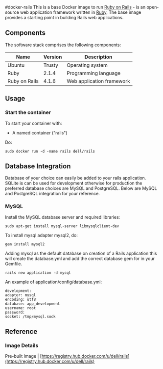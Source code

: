 #docker-rails
This is a base Docker image to run [Ruby on Rails](http://rubyonrails.org/) - is an open-source web application framework written in [Ruby]( https://www.ruby-lang.org/en/). The base image provides  a starting point in building Rails web applications.



## Components
The software stack comprises the following components:

Name          | Version    | Description
--------------|------------|------------------------------
Ubuntu        | Trusty     | Operating system
Ruby          | 2.1.4      | Programming language
Ruby on Rails | 4.1.6      | Web application framework

## Usage

### Start the container

To start your container with:

* A named container ("rails")

Do:

    sudo docker run -d -name rails dell/rails


## Database Integration
Database of your choice can easily be added to your rails application. SQLite is can be used for development otherwise for production the preferred database choices are MySQL and PostgreSQL. Below are MySQL and PostgreSQL integration for your reference.

### MySQL

Install the MySQL database server and required libraries:

    sudo apt-get install mysql-server libmysqlclient-dev
    
To install mysql adapter mysql2, do:

    gem install mysql2
    
Adding mysql as the default database on creation of a Rails application this will create the database.yml and add the correct database gem for in your Gemfile.

    rails new application -d mysql
    
An example of application/config/database.yml:

```no-highlight
development:
adapter: mysql
encoding: utf8
database: app_development
username: root
password:
socket: /tmp/mysql.sock
```

## Reference

### Image Details

Pre-built Image   | [https://registry.hub.docker.com/u/dell/rails](https://registry.hub.docker.com/u/dell/rails) 
